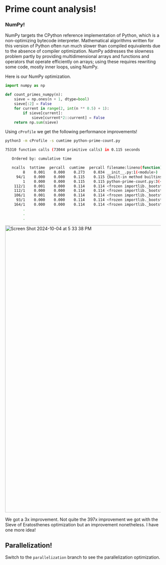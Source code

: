 # Prime count analysis!
### NumPy!

NumPy targets the CPython reference implementation of Python, which is a non-optimizing bytecode interpreter. Mathematical algorithms written for this version of Python often run much slower than compiled equivalents due to the absence of compiler optimization. NumPy addresses the slowness problem partly by providing multidimensional arrays and functions and operators that operate efficiently on arrays; using these requires rewriting some code, mostly inner loops, using NumPy.

Here is our NumPy optimization.

```python
import numpy as np

def count_primes_numpy(n):
    sieve = np.ones(n + 1, dtype=bool)
    sieve[:2] = False
    for current in range(2, int(n ** 0.5) + 1):
        if sieve[current]:
            sieve[current*2::current] = False
    return np.sum(sieve)
```

Using `cProfile` we get the following performance improvements!

```bash
python3 -m cProfile -s cumtime python-prime-count.py
```

```bash
75310 function calls (73044 primitive calls) in 0.115 seconds

   Ordered by: cumulative time

   ncalls  tottime  percall  cumtime  percall filename:lineno(function)
        8    0.001    0.000    0.273    0.034 __init__.py:1(<module>)
     94/1    0.000    0.000    0.115    0.115 {built-in method builtins.exec}
        1    0.000    0.000    0.115    0.115 python-prime-count.py:3(<module>)
    112/1    0.001    0.000    0.114    0.114 <frozen importlib._bootstrap>:1002(_find_and_load)
    112/1    0.000    0.000    0.114    0.114 <frozen importlib._bootstrap>:967(_find_and_load_unlocked)
    106/1    0.001    0.000    0.114    0.114 <frozen importlib._bootstrap>:659(_load_unlocked)
     93/1    0.000    0.000    0.114    0.114 <frozen importlib._bootstrap_external>:784(exec_module)
    164/1    0.000    0.000    0.114    0.114 <frozen importlib._bootstrap>:220(_call_with_frames_removed)
        .
        .
        .
```

<img width="927" alt="Screen Shot 2024-10-04 at 5 33 38 PM" src="https://github.com/user-attachments/assets/32a8cd03-ccc4-43b6-b2ba-a6da8dc1e455">

We got a 3x improvement. Not quite the 397x improvement we got with the Sieve of Eratosthenes optimization but an improvement nonetheless. I have one more idea!

## Parallelization!

Switch to the `parallelization` branch to see the parallelization optimization.
